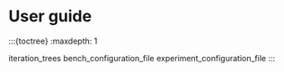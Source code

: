 # User guide

:::{toctree}
:maxdepth: 1

iteration_trees
bench_configuration_file
experiment_configuration_file
:::
